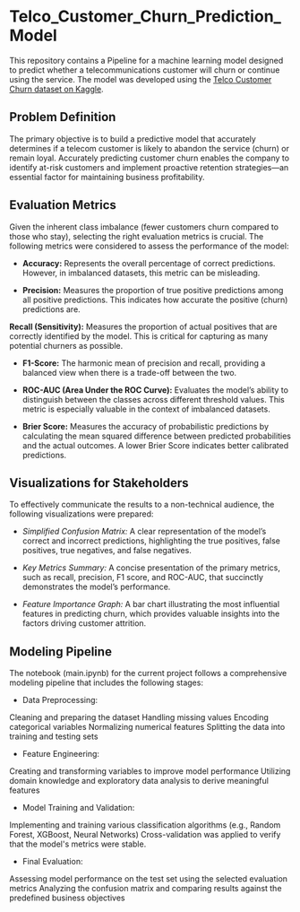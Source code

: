 # Telco_Customer_Churn_Prediction_Model

This repository contains a Pipeline for a machine learning model designed to predict whether a telecommunications customer will churn or continue using the service. The model was developed using the [Telco Customer Churn dataset on Kaggle](https://www.kaggle.com/datasets/blastchar/telco-customer-churn/data).

## Problem Definition
The primary objective is to build a predictive model that accurately determines if a telecom customer is likely to abandon the service (churn) or remain loyal. Accurately predicting customer churn enables the company to identify at-risk customers and implement proactive retention strategies—an essential factor for maintaining business profitability.

## Evaluation Metrics
Given the inherent class imbalance (fewer customers churn compared to those who stay), selecting the right evaluation metrics is crucial. The following metrics were considered to assess the performance of the model:

* **Accuracy:**
Represents the overall percentage of correct predictions. However, in imbalanced datasets, this metric can be misleading.

* **Precision:**
Measures the proportion of true positive predictions among all positive predictions. This indicates how accurate the positive (churn) predictions are.

**Recall (Sensitivity):**
Measures the proportion of actual positives that are correctly identified by the model. This is critical for capturing as many potential churners as possible.

* **F1-Score:**
The harmonic mean of precision and recall, providing a balanced view when there is a trade-off between the two.

* **ROC-AUC (Area Under the ROC Curve):**
Evaluates the model’s ability to distinguish between the classes across different threshold values. This metric is especially valuable in the context of imbalanced datasets.

* **Brier Score:**
Measures the accuracy of probabilistic predictions by calculating the mean squared difference between predicted probabilities and the actual outcomes. A lower Brier Score indicates better calibrated predictions.

## Visualizations for Stakeholders
To effectively communicate the results to a non-technical audience, the following visualizations were prepared:

* *Simplified Confusion Matrix:*
A clear representation of the model’s correct and incorrect predictions, highlighting the true positives, false positives, true negatives, and false negatives.

* *Key Metrics Summary:*
A concise presentation of the primary metrics, such as recall, precision, F1 score, and ROC-AUC, that succinctly demonstrates the model’s performance.

* *Feature Importance Graph:*
A bar chart illustrating the most influential features in predicting churn, which provides valuable insights into the factors driving customer attrition.

## Modeling Pipeline
The notebook (main.ipynb) for the current project follows a comprehensive modeling pipeline that includes the following stages:

* Data Preprocessing:

Cleaning and preparing the dataset
Handling missing values
Encoding categorical variables
Normalizing numerical features
Splitting the data into training and testing sets

* Feature Engineering:

Creating and transforming variables to improve model performance
Utilizing domain knowledge and exploratory data analysis to derive meaningful features

* Model Training and Validation:

Implementing and training various classification algorithms (e.g., Random Forest, XGBoost, Neural Networks)
Cross-validation was applied to verify that the model's metrics were stable.

* Final Evaluation:

Assessing model performance on the test set using the selected evaluation metrics
Analyzing the confusion matrix and comparing results against the predefined business objectives
